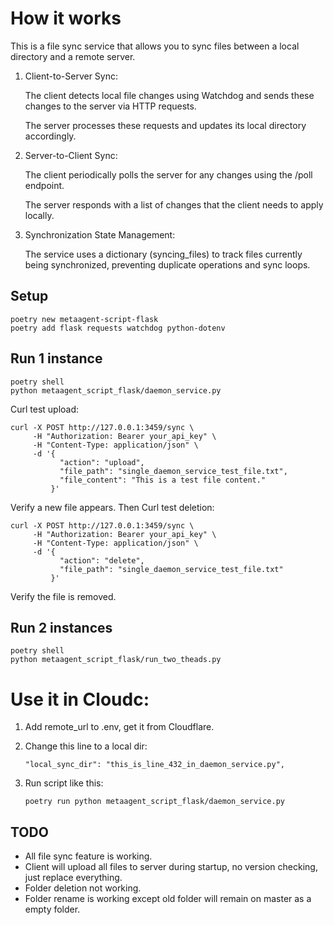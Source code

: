 # How it works

This is a file sync service that allows you to sync files between a local directory and a remote server.

1. Client-to-Server Sync:

    The client detects local file changes using Watchdog and sends these changes to the server via HTTP requests.

    The server processes these requests and updates its local directory accordingly.

2. Server-to-Client Sync:

    The client periodically polls the server for any changes using the /poll endpoint.

    The server responds with a list of changes that the client needs to apply locally.

3. Synchronization State Management:

    The service uses a dictionary (syncing_files) to track files currently being synchronized, preventing duplicate operations and sync loops.

## Setup

```
poetry new metaagent-script-flask
poetry add flask requests watchdog python-dotenv
```

## Run 1 instance

```
poetry shell
python metaagent_script_flask/daemon_service.py
```

Curl test upload: 

```
curl -X POST http://127.0.0.1:3459/sync \
     -H "Authorization: Bearer your_api_key" \
     -H "Content-Type: application/json" \
     -d '{
           "action": "upload",
           "file_path": "single_daemon_service_test_file.txt",
           "file_content": "This is a test file content."
         }'
```

Verify a new file appears. Then Curl test deletion:

```
curl -X POST http://127.0.0.1:3459/sync \
     -H "Authorization: Bearer your_api_key" \
     -H "Content-Type: application/json" \
     -d '{
           "action": "delete",
           "file_path": "single_daemon_service_test_file.txt"
         }'
```

Verify the file is removed.

## Run 2 instances

```
poetry shell
python metaagent_script_flask/run_two_theads.py
```

# Use it in Cloudc:

1. Add remote_url to .env, get it from Cloudflare.

2. Change this line to a local dir:

    ```
    "local_sync_dir": "this_is_line_432_in_daemon_service.py",
    ```

3. Run script like this:

    ```
    poetry run python metaagent_script_flask/daemon_service.py
    ```

## TODO

- All file sync feature is working.
- Client will upload all files to server during startup, no version checking, just replace everything.
- Folder deletion not working.
- Folder rename is working except old folder will remain on master as a empty folder.
